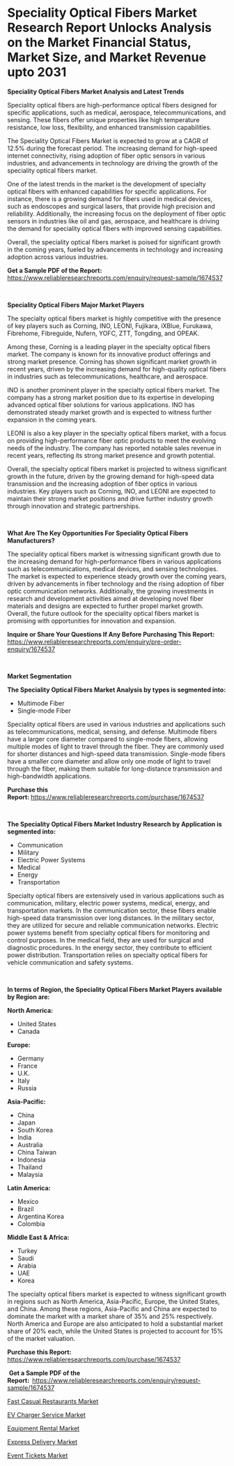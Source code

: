 <p><h1>Speciality Optical Fibers Market Research Report Unlocks Analysis on the Market Financial Status, Market Size, and Market Revenue upto 2031</h1></p><p><strong>Speciality Optical Fibers Market Analysis and Latest Trends</strong></p>
<p><p>Speciality optical fibers are high-performance optical fibers designed for specific applications, such as medical, aerospace, telecommunications, and sensing. These fibers offer unique properties like high temperature resistance, low loss, flexibility, and enhanced transmission capabilities.</p><p>The Speciality Optical Fibers Market is expected to grow at a CAGR of 12.5% during the forecast period. The increasing demand for high-speed internet connectivity, rising adoption of fiber optic sensors in various industries, and advancements in technology are driving the growth of the speciality optical fibers market.</p><p>One of the latest trends in the market is the development of specialty optical fibers with enhanced capabilities for specific applications. For instance, there is a growing demand for fibers used in medical devices, such as endoscopes and surgical lasers, that provide high precision and reliability. Additionally, the increasing focus on the deployment of fiber optic sensors in industries like oil and gas, aerospace, and healthcare is driving the demand for speciality optical fibers with improved sensing capabilities.</p><p>Overall, the speciality optical fibers market is poised for significant growth in the coming years, fueled by advancements in technology and increasing adoption across various industries.</p></p>
<p><strong>Get a Sample PDF of the Report:&nbsp;</strong> <a href="https://www.reliableresearchreports.com/enquiry/request-sample/1674537">https://www.reliableresearchreports.com/enquiry/request-sample/1674537</a></p>
<p>&nbsp;</p>
<p><strong>Speciality Optical Fibers Major Market Players</strong></p>
<p><p>The specialty optical fibers market is highly competitive with the presence of key players such as Corning, INO, LEONI, Fujikara, iXBlue, Furukawa, Fibrehome, Fibreguide, Nufern, YOFC, ZTT, Tongding, and OPEAK. </p><p>Among these, Corning is a leading player in the specialty optical fibers market. The company is known for its innovative product offerings and strong market presence. Corning has shown significant market growth in recent years, driven by the increasing demand for high-quality optical fibers in industries such as telecommunications, healthcare, and aerospace.</p><p>INO is another prominent player in the specialty optical fibers market. The company has a strong market position due to its expertise in developing advanced optical fiber solutions for various applications. INO has demonstrated steady market growth and is expected to witness further expansion in the coming years.</p><p>LEONI is also a key player in the specialty optical fibers market, with a focus on providing high-performance fiber optic products to meet the evolving needs of the industry. The company has reported notable sales revenue in recent years, reflecting its strong market presence and growth potential.</p><p>Overall, the specialty optical fibers market is projected to witness significant growth in the future, driven by the growing demand for high-speed data transmission and the increasing adoption of fiber optics in various industries. Key players such as Corning, INO, and LEONI are expected to maintain their strong market positions and drive further industry growth through innovation and strategic partnerships.</p></p>
<p>&nbsp;</p>
<p><strong>What Are The Key Opportunities For Speciality Optical Fibers Manufacturers?</strong></p>
<p><p>The speciality optical fibers market is witnessing significant growth due to the increasing demand for high-performance fibers in various applications such as telecommunications, medical devices, and sensing technologies. The market is expected to experience steady growth over the coming years, driven by advancements in fiber technology and the rising adoption of fiber optic communication networks. Additionally, the growing investments in research and development activities aimed at developing novel fiber materials and designs are expected to further propel market growth. Overall, the future outlook for the speciality optical fibers market is promising with opportunities for innovation and expansion.</p></p>
<p><strong>Inquire or Share Your Questions If Any Before Purchasing This Report:</strong> <a href="https://www.reliableresearchreports.com/enquiry/pre-order-enquiry/1674537">https://www.reliableresearchreports.com/enquiry/pre-order-enquiry/1674537</a></p>
<p>&nbsp;</p>
<p><strong>Market Segmentation</strong></p>
<p><strong>The Speciality Optical Fibers Market Analysis by types is segmented into:</strong></p>
<p><ul><li>Multimode Fiber</li><li>Single-mode Fiber</li></ul></p>
<p><p>Speciality optical fibers are used in various industries and applications such as telecommunications, medical, sensing, and defense. Multimode fibers have a larger core diameter compared to single-mode fibers, allowing multiple modes of light to travel through the fiber. They are commonly used for shorter distances and high-speed data transmission. Single-mode fibers have a smaller core diameter and allow only one mode of light to travel through the fiber, making them suitable for long-distance transmission and high-bandwidth applications.</p></p>
<p><strong>Purchase this Report:&nbsp;</strong><a href="https://www.reliableresearchreports.com/purchase/1674537">https://www.reliableresearchreports.com/purchase/1674537</a></p>
<p>&nbsp;</p>
<p><strong>The Speciality Optical Fibers Market Industry Research by Application is segmented into:</strong></p>
<p><ul><li>Communication</li><li>Military</li><li>Electric Power Systems</li><li>Medical</li><li>Energy</li><li>Transportation</li></ul></p>
<p><p>Specialty optical fibers are extensively used in various applications such as communication, military, electric power systems, medical, energy, and transportation markets. In the communication sector, these fibers enable high-speed data transmission over long distances. In the military sector, they are utilized for secure and reliable communication networks. Electric power systems benefit from specialty optical fibers for monitoring and control purposes. In the medical field, they are used for surgical and diagnostic procedures. In the energy sector, they contribute to efficient power distribution. Transportation relies on specialty optical fibers for vehicle communication and safety systems.</p></p>
<p>&nbsp;</p>
<p><strong>In terms of Region, the Speciality Optical Fibers Market Players available by Region are:</strong></p>
<p>
    <p> <strong> North America: </strong>
        <ul>
            <li>United States</li>
            <li>Canada</li>
        </ul>
        </p> 
    <p> <strong> Europe: </strong>
        <ul>
            <li>Germany</li>
            <li>France</li>
            <li>U.K.</li>
            <li>Italy</li>
            <li>Russia</li>
        </ul>
        </p> 
    <p> <strong> Asia-Pacific: </strong>
        <ul>
            <li>China</li>
            <li>Japan</li>
            <li>South Korea</li>
            <li>India</li>
            <li>Australia</li>
            <li>China Taiwan</li>
            <li>Indonesia</li>
            <li>Thailand</li>
            <li>Malaysia</li>
        </ul>
        </p> 
    <p> <strong> Latin America: </strong>
        <ul>
            <li>Mexico</li>
            <li>Brazil</li>
            <li>Argentina Korea</li>
            <li>Colombia</li>
        </ul>
        </p> 
    <p> <strong> Middle East & Africa: </strong>
        <ul>
            <li>Turkey</li>
            <li>Saudi</li>
            <li>Arabia</li>
            <li>UAE</li>
            <li>Korea</li>
        </ul>
    </p>
    </p>
<p><p>The specialty optical fibers market is expected to witness significant growth in regions such as North America, Asia-Pacific, Europe, the United States, and China. Among these regions, Asia-Pacific and China are expected to dominate the market with a market share of 35% and 25% respectively. North America and Europe are also anticipated to hold a substantial market share of 20% each, while the United States is projected to account for 15% of the market valuation.</p></p>
<p><strong>Purchase this Report: </strong><a href="https://www.reliableresearchreports.com/purchase/1674537">https://www.reliableresearchreports.com/purchase/1674537</a></p>
<p>&nbsp;<strong>Get a Sample PDF of the Report:&nbsp;&nbsp;</strong><a href="https://www.reliableresearchreports.com/enquiry/request-sample/1674537">https://www.reliableresearchreports.com/enquiry/request-sample/1674537</a></p>
<p><strong></strong></p>
<p><p><a href="https://medium.com/@josephbogan19/fast-casual-restaurants-market-competitive-analysis-market-trends-and-forecast-to-2031-3ad9e6f9aa39">Fast Casual Restaurants Market</a></p><p><a href="https://medium.com/@josephbogan19/ev-charger-service-market-share-evolution-and-market-growth-trends-2024-2031-32594a63c18d">EV Charger Service Market</a></p><p><a href="https://medium.com/@josephbogan19/equipment-rental-market-analysis-its-cagr-market-segmentation-and-global-industry-overview-e9d7a0a28bd4">Equipment Rental Market</a></p><p><a href="https://medium.com/@josephbogan19/express-delivery-market-share-evolution-and-market-growth-trends-2024-2031-f516dd4647c9">Express Delivery Market</a></p><p><a href="https://medium.com/@josephbogan19/event-tickets-market-size-reveals-the-best-marketing-channels-in-global-industry-caee640bae4a">Event Tickets Market</a></p></p>